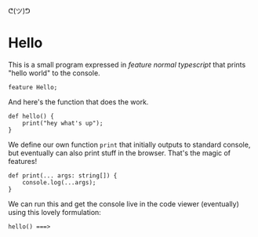 ᕦ(ツ)ᕤ
# Hello

This is a small program expressed in *feature normal typescript* that prints "hello world" to the console.

    feature Hello;

And here's the function that does the work.

    def hello() {
        print("hey what's up");
    }

We define our own function `print` that initially outputs to standard console, but eventually can also print stuff in the browser. That's the magic of features!

    def print(... args: string[]) {
        console.log(...args);
    }

We can run this and get the console live in the code viewer (eventually) using this lovely formulation:

    hello() ===> 

